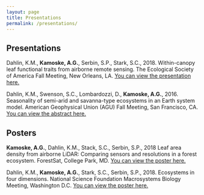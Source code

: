 ```yaml
---
layout: page
title: Presentations
permalink: /presentations/
---
```


## **Presentations**

Dahlin, K.M., **Kamoske, A.G.**, Serbin, S.P., Stark, S.C., 2018. Within-canopy leaf functional traits from airborne remote sensing. The Ecological Society of America Fall Meeting, New Orleans, LA. [You can view the presentation here.]({{akamoske.github.io}}/images/Dahlin_KM_ESA_20180807.pdf)

Dahlin, K.M., Swenson, S.C., Lombardozzi, D., **Kamoske, A.G.**, 2016. Seasonality of semi-arid and savanna-type ecosystems in an Earth system model. American Geophysical Union (AGU) Fall Meeting, San Francisco, CA. [You can view the abstract here.](http://adsabs.harvard.edu/abs/2016AGUFM.B32C..05D)

## **Posters**

**Kamoske, A.G.**, Dahlin, K.M., Stack, S.C., Serbin, S.P., 2018 Leaf area density from airborne LiDAR: Comparing sensors and resolutions in a forest ecosystem. ForestSat, College Park, MD. [You can view the poster here.]({{akamoske.github.io}}/images/Kamoske_ForestSat_Poster_ERSAMlab_20181008.pdf)

Dahlin, K.M., **Kamoske, A.G.**, Stark, S.C., Serbin, S.P., 2018. Ecosystems in four dimensions. National Science Foundation Macrosystems Biology Meeting, Washington D.C. [You can view the poster here.]({{akamoske.github.io}}/images/dahlin_nsf_msb_2018_poster_20180102_vert.pdf)


